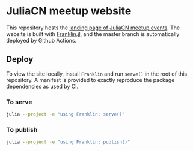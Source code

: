 # JuliaCN meetup website

This repository hosts the [landing page of JuliaCN meetup events](https://juliacn.github.io/meetup-website/).
The website is built with [Franklin.jl](https://github.com/tlienart/Franklin.jl), and the
master branch is automatically deployed by Github Actions.

## Deploy

To view the site locally, install `Franklin` and run `serve()` in the root of this repository.
A manifest is provided to exactly reproduce the package dependencies as used by CI.

### To serve
```bash
julia --project -e "using Franklin; serve()"
```

### To publish
```bash
julia --project -e "using Franklin; publish()"
```
